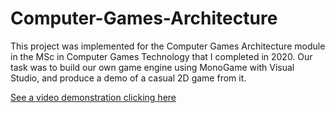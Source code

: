 # Computer-Games-Architecture
This project was implemented for the Computer Games Architecture module in the MSc in Computer Games Technology that I completed in 2020. Our task was to build our own game engine using MonoGame with Visual Studio, and produce a demo of a casual 2D game from it.

[See a video demonstration clicking here](https://youtu.be/cNMMWl-FAWU)
